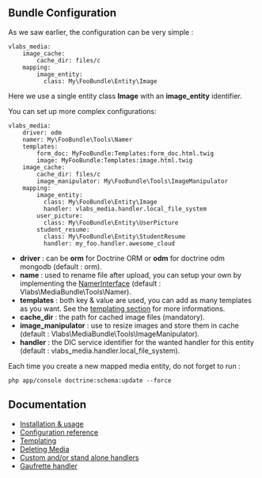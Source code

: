 Bundle Configuration
--------------------

As we saw earlier, the configuration can be very simple :

    vlabs_media:
        image_cache:
            cache_dir: files/c
        mapping: 
            image_entity:
              class: My\FooBundle\Entity\Image

Here we use a single entity class **Image** with an **image_entity** identifier.


You can set up more complex configurations:

    vlabs_media:
        driver: odm
        namer: My\FooBundle\Tools\Namer
        templates:
            form_doc: MyFooBundle:Templates:form_doc.html.twig
            image: MyFooBundle:Templates:image.html.twig
        image_cache:
            cache_dir: files/c
            image_manipulator: My\FooBundle\Tools\ImageManipulator
        mapping: 
            image_entity:
              class: My\FooBundle\Entity\Image
              handler: vlabs_media.handler.local_file_system
            user_picture:
              class: My\FooBundle\Entity\UserPicture
            student_resume:
              class: My\FooBundle\Entity\StudentResume
              handler: my_foo.handler.awesome_cloud

+    **driver** : can be **orm** for Doctrine ORM or **odm** for doctrine odm mongodb (default : orm).
+    **name** : used to rename file after upload, you can setup your own by implementing the [NamerInterface](https://github.com/V-labs/VlabsMediaBundle/blob/master/Tools/NamerInterface.php) (default : Vlabs\MediaBundle\Tools\Namer).
+    **templates** : both key & value are used, you can add as many templates as you want. See the [templating section](https://github.com/V-labs/VlabsMediaBundle/blob/master/Resources/doc/3-templating.md) for more informations.
+    **cache_dir** : the path for cached image files (mandatory).
+    **image_manipulator** : use to resize images and store them in cache (default : Vlabs\MediaBundle\Tools\ImageManipulator).
+    **handler** : the DIC service identifier for the wanted handler for this entity (default : vlabs_media.handler.local_file_system).


Each time you create a new mapped media entity, do not forget to run :

    php app/console doctrine:schema:update --force


Documentation
-------------

+   [Installation & usage](https://github.com/V-labs/VlabsMediaBundle/blob/master/Resources/doc/1-bundle-setup-and-usage.md)
+   [Configuration reference](https://github.com/V-labs/VlabsMediaBundle/blob/master/Resources/doc/2-configuration-reference.md)
+   [Templating](https://github.com/V-labs/VlabsMediaBundle/blob/master/Resources/doc/3-templating.md)
+   [Deleting Media](https://github.com/V-labs/VlabsMediaBundle/blob/master/Resources/doc/4-deleting-media.md)
+   [Custom and/or stand alone handlers](https://github.com/V-labs/VlabsMediaBundle/blob/master/Resources/doc/5-custom-stand-alone-handlers.md)
+   [Gaufrette handler](https://github.com/V-labs/VlabsMediaBundle/blob/master/Resources/doc/6-gaufrette-handler.md)